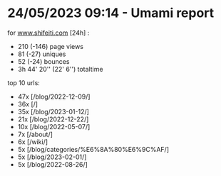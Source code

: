 # 24/05/2023 09:14 - Umami report
for www.shifeiti.com [24h] :

 - 210 (-146) page views
 - 81 (-27) uniques
 - 52 (-24) bounces
 - 3h 44' 20'' (22' 6'') totaltime


top 10 urls:
 - 47x [/blog/2022-12-09/]
 - 36x [/]
 - 35x [/blog/2023-01-12/]
 - 21x [/blog/2022-12-22/]
 - 10x [/blog/2022-05-07/]
 - 7x [/about/]
 - 6x [/wiki/]
 - 5x [/blog/categories/%E6%8A%80%E6%9C%AF/]
 - 5x [/blog/2023-02-01/]
 - 5x [/blog/2022-08-26/]


